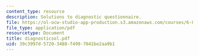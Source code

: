 ```yaml
---
content_type: resource
description: Solutions to diagnostic questionnaire.
file: https://ol-ocw-studio-app-production.s3.amazonaws.com/courses/6-844-computability-theory-of-and-with-scheme-spring-2003/39c3997d57203488f4997041be2aa9b1_diagnosticsol.pdf
file_type: application/pdf
resourcetype: Document
title: diagnosticsol.pdf
uid: 39c3997d-5720-3488-f499-7041be2aa9b1
---
```


